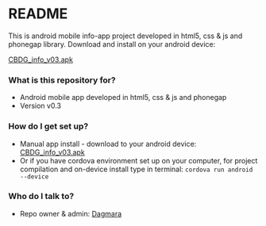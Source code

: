 # README #

This is android mobile info-app project developed in html5, css & js and phonegap library. Download and install on your android device:

[CBDG_info_v03.apk](https://bitbucket.org/dzaw/cbdg_info_app/src/47afc16567e093d0efa67d1cccbce61105b9ee45/CBDG_info_v03.apk?at=master)

### What is this repository for? ###

* Android mobile app developed in html5, css & js and phonegap
* Version v0.3

### How do I get set up? ###

* Manual app install - download to your android device: [CBDG_info_v03.apk](https://bitbucket.org/dzaw/cbdg_info_app/src/47afc16567e093d0efa67d1cccbce61105b9ee45/CBDG_info_v03.apk?at=master)
* Or if you have cordova environment set up on your computer, for project compilation and on-device install type in terminal: `cordova run android --device`

### Who do I talk to? ###

* Repo owner & admin: [Dagmara](https://bitbucket.org/dzaw)